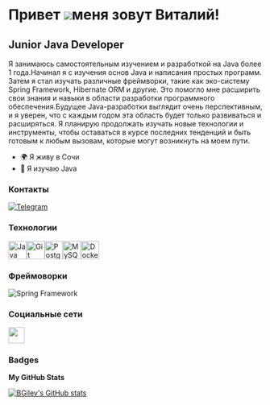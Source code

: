 Привет ![](https://user-images.githubusercontent.com/18350557/176309783-0785949b-9127-417c-8b55-ab5a4333674e.gif)меня зовут Виталий!
===============================================================================================================================



Junior Java Developer
---------------------
Я занимаюсь самостоятельным изучением и разработкой на Java более 1 года.Начинал я с изучения основ Java и написания простых программ. Затем я стал изучать различные фреймворки, такие как эко-систему Spring Framework, Hibernate ORM и другие. Это помогло мне расширить свои знания и навыки в области разработки программного обеспечения.Будущее Java-разработки выглядит очень перспективным, и я уверен, что с каждым годом эта область будет только развиваться и расширяться. Я планирую продолжать изучать новые технологии и инструменты, чтобы оставаться в курсе последних тенденций и быть готовым к любым вызовам, которые могут возникнуть на моем пути.

* 🌍   Я живу в Сочи
* 🧠   Я изучаю Java

 ### Контакты
[![Telegram](https://img.shields.io/badge/-Telegram-090909?style=for-the-badge&logo=telegram&logoColor=27A0D9)](https://t.me/vgilev)






### Технологии

<p align="left">
<a href="https://www.oracle.com/java/" target="_blank" rel="noreferrer"><img src="https://raw.githubusercontent.com/danielcranney/readme-generator/main/public/icons/skills/java-colored.svg" width="36" height="36" alt="Java" /></a><a href="https://git-scm.com/" target="_blank" rel="noreferrer"><img src="https://raw.githubusercontent.com/danielcranney/readme-generator/main/public/icons/skills/git-colored.svg" width="36" height="36" alt="Git" /></a><a href="https://www.postgresql.org/" target="_blank" rel="noreferrer"><img src="https://raw.githubusercontent.com/danielcranney/readme-generator/main/public/icons/skills/postgresql-colored.svg" width="36" height="36" alt="PostgreSQL" /></a><a href="https://www.mysql.com/" target="_blank" rel="noreferrer"><img src="https://raw.githubusercontent.com/danielcranney/readme-generator/main/public/icons/skills/mysql-colored.svg" width="36" height="36" alt="MySQL" /></a><a href="https://www.docker.com/" target="_blank" rel="noreferrer"><img src="https://raw.githubusercontent.com/danielcranney/readme-generator/main/public/icons/skills/docker-colored.svg" width="36" height="36" alt="Docker" /></a>
</p>

### Фреймоворки
![Spring Framework](https://img.shields.io/badge/-Spring_Framework-090909?style=for-the-badge&logo=spring&logoColor=00e600)



### Социальные сети

<p align="left"> <a href="https://www.github.com/BGilev" target="_blank" rel="noreferrer"> <picture> <source media="(prefers-color-scheme: dark)" srcset="https://raw.githubusercontent.com/danielcranney/readme-generator/main/public/icons/socials/github-dark.svg" /> <source media="(prefers-color-scheme: light)" srcset="https://raw.githubusercontent.com/danielcranney/readme-generator/main/public/icons/socials/github.svg" /> <img src="https://raw.githubusercontent.com/danielcranney/readme-generator/main/public/icons/socials/github.svg" width="32" height="32" /> </picture> </a></p>



### Badges

<b>My GitHub Stats</b>

<a href="http://www.github.com/BGilev"><img src="https://github-readme-stats.vercel.app/api?username=BGilev&show_icons=true&hide=&count_private=true&title_color=0891b2&text_color=ffffff&icon_color=0891b2&bg_color=1c1917&hide_border=true&show_icons=true" alt="BGilev's GitHub stats" /></a>

